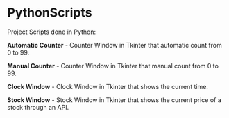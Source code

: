 # PythonScripts

Project Scripts done in Python:

**Automatic Counter** - Counter Window in Tkinter that automatic count from 0 to 99.

**Manual Counter** - Counter Window in Tkinter that manual count from 0 to 99.

**Clock Window** - Clock Window in Tkinter that shows the current time.

**Stock Window** - Stock Window in Tkinter that shows the current price of a stock through an API.
